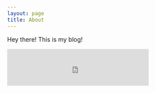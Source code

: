 ```yaml
---
layout: page
title: About
---
```


<p class="message">
  Hey there! This is my blog!
</p>


<iframe frameborder="no" border="0" marginwidth="0" marginheight="0" width=330 height=86 src="http://music.163.com/outchain/player?type=2&id=29011392&auto=1&height=66"></iframe>
